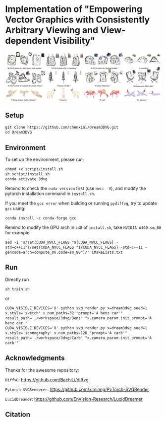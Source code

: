 #  Implementation of "Empowering Vector Graphics with Consistently Arbitrary Viewing and View-dependent Visibility"

![](/assets/teaster.png)

## Setup
```
git clone https://github.com/chenxinl/Dream3DVG.git
cd Dream3DVG
```
## Environment
To set up the environment, please run:
```
chmod +x script/install.sh
sh script/install.sh
conda activate 3dvg
```
Remind to check the `cuda version` first (use `nvcc -V`), and modify the pytorch installation command in `install.sh`.

If you meet the `gcc error` when building or running `pydiffvg`, try to update `gcc` using:
```
conda install -c conda-forge gcc
```
Remind to modify the GPU arch in `L48` of `install.sh`, take `NVIDIA A100-sm_80` for example:
```
sed -i 's/set(CUDA_NVCC_FLAGS "${CUDA_NVCC_FLAGS} -std=c++11")/set(CUDA_NVCC_FLAGS "${CUDA_NVCC_FLAGS} -std=c++11 -gencode=arch=compute_80,code=sm_80")/' CMakeLists.txt
```

## Run
Directly run
```
sh train.sh
```
or
```
CUDA_VISIBLE_DEVICES='0' python svg_render.py x=dream3dvg seed=1 x.style='sketch' x.num_paths=32 "prompt='A benz car'" result_path='./workspace/3dvg/Benz' "x.camera_param.init_prompt='A benz car'"
CUDA_VISIBLE_DEVICES='0' python svg_render.py x=dream3dvg seed=1 x.style='iconography' x.num_paths=128 "prompt='A carb'" result_path='./workspace/3dvg/Carb' "x.camera_param.init_prompt='A carb'"
```

## Acknowledgments
Thanks for the awesome repository:

`DiffVG`: https://github.com/BachiLi/diffvg

`Pytorch-SVGRenderer`: https://github.com/ximinng/PyTorch-SVGRender

`LucidDreamer`: https://github.com/EnVision-Research/LucidDreamer

## Citation
